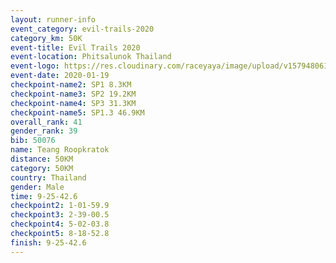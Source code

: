 ```yaml
--- 
layout: runner-info 
event_category: evil-trails-2020 
category_km: 50K 
event-title: Evil Trails 2020 
event-location: Phitsalunok Thailand 
event-logo: https://res.cloudinary.com/raceyaya/image/upload/v1579480618/logo/evil-trails_wm80bv.jpg 
event-date: 2020-01-19 
checkpoint-name2: SP1 8.3KM 
checkpoint-name3: SP2 19.2KM 
checkpoint-name4: SP3 31.3KM 
checkpoint-name5: SP1.3 46.9KM 
overall_rank: 41
gender_rank: 39
bib: 50076
name: Teang Roopkratok
distance: 50KM
category: 50KM
country: Thailand
gender: Male
time: 9-25-42.6
checkpoint2: 1-01-59.9
checkpoint3: 2-39-00.5
checkpoint4: 5-02-03.8
checkpoint5: 8-18-52.8
finish: 9-25-42.6
--- 
```

